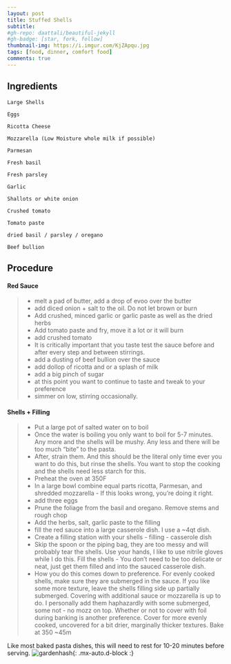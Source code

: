 ```yaml
---
layout: post
title: Stuffed Shells
subtitle: 
#gh-repo: daattali/beautiful-jekyll
#gh-badge: [star, fork, follow]
thumbnail-img: https://i.imgur.com/KjZApqu.jpg
tags: [food, dinner, comfort food]
comments: true
--- 
```


## Ingredients

    Large Shells

    Eggs

    Ricotta Cheese

    Mozzarella (Low Moisture whole milk if possible) 

    Parmesan 

    Fresh basil

    Fresh parsley

    Garlic

    Shallots or white onion

    Crushed tomato 

    Tomato paste

    dried basil / parsley / oregano

    Beef bullion 

## Procedure

#### Red Sauce

> - melt a pad of butter, add a drop of evoo over the butter
> - add diced onion + salt to the oil. Do not let brown or burn
> - Add crushed, minced garlic or garlic paste as well as the dried herbs
> - Add tomato paste and fry, move it a lot or it will burn
> - add crushed tomato
> - It is critically important that you taste test the sauce before and after every step and between stirrings.
> - add a dusting of beef bullion over the sauce
> - add dollop of ricotta and or a splash of milk 
> - add a big pinch of sugar
> - at this point you want to continue to taste and tweak to your preference
> - simmer on low, stirring occasionally.

#### Shells + Filling

> - Put a large pot of salted water on to boil
>- Once the water is boiling you only want to boil for 5-7 minutes. Any more and the shells will be mushy. Any less and there will be too much “bite” to the pasta.
>- After, strain them. And this should be the literal only time ever you want to do this, but rinse the shells. You want to stop the cooking and the shells need less starch for this.
>- Preheat the oven at 350F
>- In a large bowl combine equal parts ricotta, Parmesan, and shredded mozzarella - If this looks wrong, you’re doing it right. 
>- add three eggs
>- Prune the foliage from the basil and oregano. Remove stems and rough chop
>- Add the herbs, salt, garlic paste to the filling
>- fill the red sauce into a large casserole dish. I use a ~4qt dish. 
>- Create a filling station with your shells - filling - casserole dish
>- Skip the spoon or the piping bag, they are too messy and will probably tear the shells. Use your hands, I like to use nitrile gloves while I do this. Fill the shells - You don’t need to be too delicate or neat, just get them filled and into the sauced casserole dish. 
>  - How you do this comes down to preference. For evenly cooked shells, make sure they are submerged in the sauce. If you like some more texture, leave the shells filling side up partially submerged. Covering with additional sauce or mozzarella is up to do. I personally add them haphazardly with some submerged, some not - no mozz on top. Whether or not to cover with foil during banking  is another preference. Cover for more evenly cooked, uncovered for a bit drier, marginally thicker textures. 
>Bake at 350 ~45m

Like most baked pasta dishes, this will need to rest for 10-20 minutes before serving.
![gardenhash](https://i.imgur.com/KjZApqu.jpg){: .mx-auto.d-block :}
